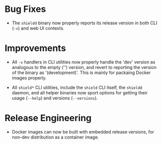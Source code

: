 # Bug Fixes

- The `shieldd` binary now properly reports its release version in
  both CLI (`-v`) and web UI contexts.

# Improvements

- All `-v` handlers in CLI utilities now properly handle the 'dev'
  version as analogous to the empty ('') version, and revert to
  reporting the version of the binary as '(development)'.  This is
  mainly for packaing Docker images properly.

- All `shield*` CLI utilities, include the `shield` CLI itself,
  the `shieldd` daemon, and all helper binaries now sport options
  for getting their usage (`--help`) and versions (`--versions`).

# Release Engineering

- Docker images can now be built with embedded release versions,
  for non-dev distribution as a container image.
